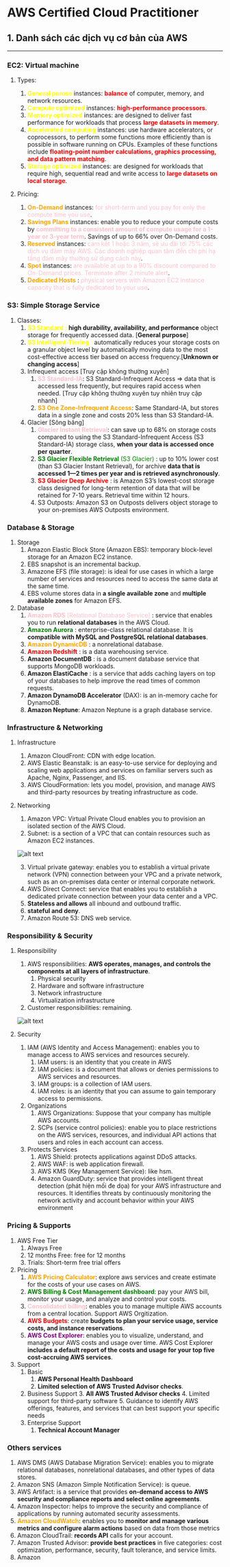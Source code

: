 # AWS Certified Cloud Practitioner


## 1. Danh sách các dịch vụ cơ bản của AWS


------------------------------
### EC2: Virtual machine


1. Types:
   1. <span style="color:yellow">**General purose**</span> instances: <span style="color:red">**balance**</span> of computer, memory, and network resources.
   2. <span style="color:yellow">**Compute optimized**</span> instances: <span style="color:red">**high-performance processors**</span>.
   3. <span style="color:yellow">**Memory optimized**</span> instances: are designed to deliver fast performance for workloads that process <span style="color:red">**large datasets in memory**</span>.
   4. <span style="color:yellow">**Accelerated computing**</span> instances: use hardware accelerators, or coprocessors, to perform some functions more efficiently than is possible in software running on CPUs. Examples of these functions include <span style="color:red">**floating-point number calculations, graphics processing, and data pattern matching**</span>.
   5. <span style="color:yellow">**Storage optimized**</span> instances: are designed for workloads that require high, sequential read and write access to <span style="color:red">**large datasets on local storage**</span>.

2. Pricing:
   1. <span style="color:Orange ">**On-Demand**</span> instances: <span style="color:Pink">for short-term and you pay for only the compute time you use</span>.
   2. <span style="color:Orange ">**Savings Plans**</span> instances: enable you to reduce your compute costs by <span style="color:Pink">**committing to a consistent amount of compute usage for a 1-year or 3-year term**</span>. Savings of up to 66% over On-Demand costs.
   3. <span style="color:Orange ">**Reserved**</span> instances: <span style="color:Pink">cam kết 1 hoặc 3 năm, sẽ ưu đãi tới 75% các dịch vụ đám mây AWS. Các doanh nghiệp quan tâm đến chi phí hạ tầng đám mây thường sử dụng cách này</span>.
   4. <span style="color:Orange ">**Spot**</span> instances: <span style="color:Pink">are available at up to a 90% discount compared to On-Demand prices. Terminate after 2 minute alert</span>.
   5. <span style="color:Orange ">**Dedicated Hosts**</span> : <span style="color:Pink">physical servers with Amazon EC2 instance capacity that is fully dedicated to your use</span>. 



### S3: Simple Storage Service



1. Classes:
   1. <span style="color:yellow">**S3 Standard** :</span> **high durability, availability, and performance** object storage for frequently accessed data. [**General purpose**]
   2. <span style="color:yellow">**S3 Intelligent-Tiering** :</span> automatically reduces your storage costs on a granular object level by automatically moving data to the most cost-effective access tier based on access frequency.[**Unknown or changing access**]
   3. Infrequent access [Truy cập không thường xuyên]
      1. <span style="color:pink">**S3 Standard-IA**</span>: S3 Standard-Infrequent Access => data that is accessed less frequently, but requires rapid access when needed. [Truy cập không thường xuyên tuy nhiên truy cập nhanh]
      2. <span style="color:Orange">**S3 One Zone-Infrequent Access**</span>: Same Standard-IA, but stores data in a single zone and costs 20% less than S3 Standard-IA.
   4. Glacier [Sông băng]
      1. <span style="color:pink">**Glacier Instant Retrieval**</span>: can save up to 68% on storage costs compared to using the S3 Standard-Infrequent Access (S3 Standard-IA) storage class, **when your data is accessed once per quarter**.
      2. <span style="color:green">**S3 Glacier Flexible Retrieval** (S3 Glacier) </span>: up to 10% lower cost (than S3 Glacier Instant Retrieval), for archive **data that is accessed 1—2 times per year and is retrieved asynchronously**.
      3. <span style="color:red">**S3 Glacier Deep Archive**</span> : is Amazon S3’s lowest-cost storage class designed for long-term retention of data that will be retained for 7-10 years. Retrieval time within 12 hours.
      4. S3 Outposts: Amazon S3 on Outposts delivers object storage to your on-premises AWS Outposts environment.
   


### Database & Storage


1. Storage
   1. Amazon Elastic Block Store (Amazon EBS): temporary block-level storage for an Amazon EC2 instance.
   2. EBS snapshot is an incremental backup.
   3. Amazone EFS (file storage): is ideal for use cases in which a large number of services and resources need to access the same data at the same time.
   4. EBS volume stores data in **a single available zone** and **multiple available zones** for Amazon EFS.
2. Database
   1. <span style="color:pink">**Amazon RDS** [Relational Database Service]</span> : service that enables you to run **relational databases** in the AWS Cloud.
   2. <span style="color:green">**Amazon Aurora** </span>: enterprise-class relational database. It is **compatible with MySQL and PostgreSQL relational databases**.
   3. <span style="color:Orange">**Amazon DynamicDB** </span>: a nonrelational database.
   4. <span style="color:red">**Amazon Redshift**</span> : is a data warehousing service.
   5. **Amazon DocumentDB** : is a document database service that supports MongoDB workloads.
   6. **Amazon ElastiCache** : is a service that adds caching layers on top of your databases to help improve the read times of common requests. 
   7. **Amazon DynamoDB Accelerator** (DAX): is an in-memory cache for DynamoDB.
   8. **Amazon Neptune**: Amazon Neptune is a graph database service.


### Infrastructure & Networking


1. Infrastructure
   1. Amazon CloudFront: CDN with edge location.
   2. AWS Elastic Beanstalk: is an easy-to-use service for deploying and scaling web applications and services on familiar servers such as Apache, Nginx, Passenger, and IIS.
   3. AWS CloudFormation: lets you model, provision, and manage AWS and third-party resources by treating infrastructure as code.
2. Networking
   1. Amazon VPC: Virtual Private Cloud enables you to provision an isolated section of the AWS Cloud.
   2. Subnet: is a section of a VPC that can contain resources such as Amazon EC2 instances.
   
   ![alt text](./resources/Q_HnMl_BAEsDZGxf_NEblbQjD0vn0-pPU.png "VPC")

   3. Virtual private gateway: enables you to establish a virtual private network (VPN) connection between your VPC and a private network, such as an on-premises data center or internal corporate network.
   4. AWS Direct Connect: service that enables you to establish a dedicated private connection between your data center and a VPC. 
   5. **Stateless and allows** all inbound and outbound traffic.
   6. **stateful and deny**.
   7. Amazon Route 53: DNS web service.



### Responsibility & Security



1. Responsibility
   1. AWS responsibilities: **AWS operates, manages, and controls the components at all layers of infrastructure**.
      1. Physical security
      2. Hardware and software infrastructure
      3. Network infrastructure
      4. Virtualization infrastructure
   2. Customer responsibilities: remaining.

   ![alt text](./resources/sIlyltjk4kwKozZ1_eyqltDSWURM2V1xC.png "Responsibility")



2. Security
   1. IAM (AWS Identity and Access Management): enables you to manage access to AWS services and resources securely.
      1. IAM users: is an identity that you create in AWS
      2. IAM policies: is a document that allows or denies permissions to AWS services and resources.
      3. IAM groups: is a collection of IAM users.
      4. IAM roles: is an identity that you can assume to gain temporary access to permissions.
   2. Organizations
      1. AWS Organizations: Suppose that your company has multiple AWS accounts.
      2. SCPs (service control policies): enable you to place restrictions on the AWS services, resources, and individual API actions that users and roles in each account can access.
   3. Protects Services
      1. AWS Shield: protects applications against DDoS attacks.
      2. AWS WAF: is web application firewall.
      3. AWS KMS (Key Management Service): like hsm.
      4. Amazon GuardDuty: service that provides intelligent threat detection (phát hiện mối đe dọa) for your AWS infrastructure and resources. It identifies threats by continuously monitoring the network activity and account behavior within your AWS environment




### Pricing & Supports



1. AWS Free Tier
   1. Always Free
   2. 12 months Free: free for 12 months
   3. Trials: Short-term free trial offers
2. Pricing
   1. <span style="color:Orange">**AWS Pricing Calculator**</span>: explore aws services and create estimate for the costs of your use cases on AWS.
   2. <span style="color:Green">**AWS Billing & Cost Management dashboard**</span>: pay your AWS bill, monitor your usage, and analyze and control your costs.
   3. <span style="color:pink">**Consolidated billing**</span>: enables you to manage multiple AWS accounts from a central location. Support AWS Orgitization.
   4. <span style="color:red">**AWS Budgets**</span>: create **budgets to plan your service usage, service costs, and instance reservations**.
   5. <span style="color:purple">**AWS Cost Explorer**</span>: enables you to visualize, understand, and manage your AWS costs and usage over time. AWS Cost Explorer **includes a default report of the costs and usage for your top five cost-accruing AWS services**.
3. Support
   1. Basic
      1. **AWS Personal Health Dashboard**
      2. **Limited selection of AWS Trusted Advisor checks**.
   2. Business Support
      3. **All AWS Trusted Advisor checks**
      4. Limited support for third-party software
      5. Guidance to identify AWS offerings, features, and services that can best support your specific needs
   3. Enterprise Support
      1. **Technical Account Manager**





### Others services
   1. AWS DMS (AWS Database Migration Service): enables you to migrate relational databases, nonrelational databases, and other types of data stores.
   2. Amazon SNS (Amazon Simple Notification Service): is queue.
   3. AWS Artifact: is a service that provides **on-demand access to AWS security and compliance reports and select online agreements**.
   4. Amazon Inspector: helps to improve the security and compliance of applications by running automated security assessments.
   5. <span style="color:Orange">**Amazon CloudWatch**</span>: enables you to **monitor and manage various metrics and configure alarm actions** based on data from those metrics
   6. Amazon CloudTrail: **records API** calls for your account.
   7. Amazon Trusted Advisor: **provide best practices** in five categories: cost optimization, performance, security, fault tolerance, and service limits.
   8. Amazon 
